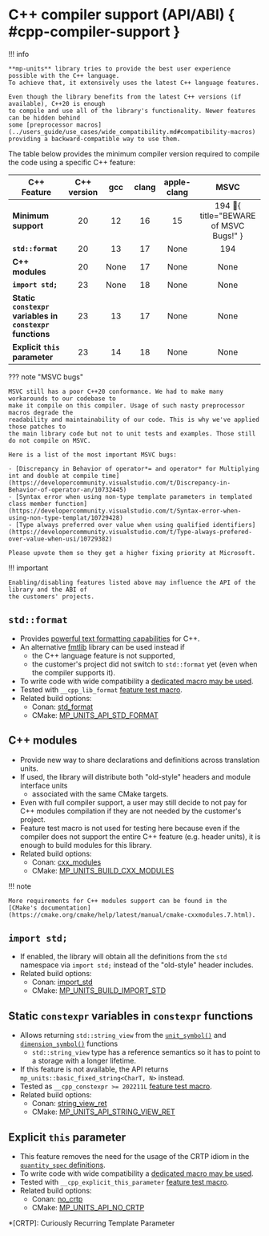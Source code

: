 # C++ compiler support (API/ABI) { #cpp-compiler-support }

!!! info

    **mp-units** library tries to provide the best user experience possible with the C++ language.
    To achieve that, it extensively uses the latest C++ language features.

    Even though the library benefits from the latest C++ versions (if available), C++20 is enough
    to compile and use all of the library's functionality. Newer features can be hidden behind
    some [preprocessor macros](../users_guide/use_cases/wide_compatibility.md#compatibility-macros)
    providing a backward-compatible way to use them.

The table below provides the minimum compiler version required to compile the code using a specific
C++ feature:

| C++ Feature                                               | C++ version | gcc  | clang | apple-clang |                   MSVC                    |
|-----------------------------------------------------------|:-----------:|:----:|:-----:|:-----------:|:-----------------------------------------:|
| **Minimum support**                                       |     20      |  12  |  16   |     15      | 194 :bug:{ title="BEWARE of MSVC Bugs!" } |
| **`std::format`**                                         |     20      |  13  |  17   |    None     |                    194                    |
| **C++ modules**                                           |     20      | None |  17   |    None     |                   None                    |
| **`import std;`**                                         |     23      | None |  18   |    None     |                   None                    |
| **Static `constexpr` variables in `constexpr` functions** |     23      |  13  |  17   |    None     |                   None                    |
| **Explicit `this` parameter**                             |     23      |  14  |  18   |    None     |                   None                    |

??? note "MSVC bugs"

    MSVC still has a poor C++20 conformance. We had to make many workarounds to our codebase to
    make it compile on this compiler. Usage of such nasty preprocessor macros degrade the
    readability and maintainability of our code. This is why we've applied those patches to
    the main library code but not to unit tests and examples. Those still do not compile on MSVC.

    Here is a list of the most important MSVC bugs:

    - [Discrepancy in Behavior of operator*= and operator* for Multiplying int and double at compile time](https://developercommunity.visualstudio.com/t/Discrepancy-in-Behavior-of-operator-an/10732445)
    - [Syntax error when using non-type template parameters in templated class member function](https://developercommunity.visualstudio.com/t/Syntax-error-when-using-non-type-templat/10729428)
    - [Type always preferred over value when using qualified identifiers](https://developercommunity.visualstudio.com/t/Type-always-prefered-over-value-when-usi/10729382)

    Please upvote them so they get a higher fixing priority at Microsoft.

!!! important

    Enabling/disabling features listed above may influence the API of the library and the ABI of
    the customers' projects.


## `std::format`

- Provides [powerful text formatting capabilities](../users_guide/framework_basics/text_output.md#text-formatting)
  for C++.
- An alternative [fmtlib](https://github.com/fmtlib/fmt) library can be used instead if
    - the C++ language feature is not supported,
    - the customer's project did not switch to `std::format` yet (even when the compiler
      supports it).
- To write code with wide compatibility
  a [dedicated macro may be used](../users_guide/use_cases/wide_compatibility.md#mp_units_std_fmt).
- Tested with `__cpp_lib_format` [feature test macro](https://en.cppreference.com/w/cpp/feature_test).
- Related build options:
    - Conan: [std_format](installation_and_usage.md#std_format)
    - CMake: [MP_UNITS_API_STD_FORMAT](installation_and_usage.md#MP_UNITS_API_STD_FORMAT)


## C++ modules

- Provide new way to share declarations and definitions across translation units.
- If used, the library will distribute both "old-style" headers and module interface units
    - associated with the same CMake targets.
- Even with full compiler support, a user may still decide to not pay for C++ modules compilation
  if they are not needed by the customer's project.
- Feature test macro is not used for testing here because even if the compiler does not support
  the entire C++ feature (e.g. header units), it is enough to build modules for this library.
- Related build options:
    - Conan: [cxx_modules](installation_and_usage.md#cxx_modules)
    - CMake: [MP_UNITS_BUILD_CXX_MODULES](installation_and_usage.md#MP_UNITS_BUILD_CXX_MODULES)

!!! note

    More requirements for C++ modules support can be found in the
    [CMake's documentation](https://cmake.org/cmake/help/latest/manual/cmake-cxxmodules.7.html).


## `import std;`

- If enabled, the library will obtain all the definitions from the `std` namespace via
  `import std;` instead of the "old-style" header includes.
- Related build options:
    - Conan: [import_std](installation_and_usage.md#import_std)
    - CMake: [MP_UNITS_BUILD_IMPORT_STD](installation_and_usage.md#MP_UNITS_BUILD_IMPORT_STD)


## Static `constexpr` variables in `constexpr` functions

- Allows returning `std::string_view` from the
  [`unit_symbol()`](../users_guide/framework_basics/text_output.md#unit_symbol)
  and [`dimension_symbol()`](../users_guide/framework_basics/text_output.md#dimension_symbol)
  functions
    - `std::string_view` type has a reference semantics so it has to point to a storage with
      a longer lifetime.
- If this feature is not available, the API returns `mp_units::basic_fixed_string<CharT, N>` instead.
- Tested as `__cpp_constexpr >= 202211L` [feature test macro](https://en.cppreference.com/w/cpp/feature_test).
- Related build options:
    - Conan: [string_view_ret](installation_and_usage.md#string_view_ret)
    - CMake: [MP_UNITS_API_STRING_VIEW_RET](installation_and_usage.md#MP_UNITS_API_STRING_VIEW_RET)

## Explicit `this` parameter

- This feature removes the need for the usage of the CRTP idiom in the
  [`quantity_spec` definitions](../users_guide/framework_basics/systems_of_quantities.md#defining-quantities).
- To write code with wide compatibility
  a [dedicated macro may be used](../users_guide/use_cases/wide_compatibility.md#QUANTITY_SPEC).
- Tested with `__cpp_explicit_this_parameter` [feature test macro](https://en.cppreference.com/w/cpp/feature_test).
- Related build options:
    - Conan: [no_crtp](installation_and_usage.md#no_crtp)
    - CMake: [MP_UNITS_API_NO_CRTP](installation_and_usage.md#MP_UNITS_API_NO_CRTP)

*[CRTP]: Curiously Recurring Template Parameter
